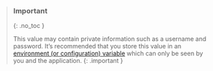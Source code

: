 <!-- prettier-ignore -->
> ### Important
> {: .no_toc }
>
> This value may contain private information such as a username and password. It’s recommended that you store this value in an [environment (or configuration) variable](https://devcenter.heroku.com/articles/config-vars) which can only be seen by you and the application.
{: .important }
